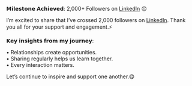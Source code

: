 𝗠𝗶𝗹𝗲𝘀𝘁𝝾𝗻𝗲 𝝖𝗰𝗵𝗶𝗲𝘃𝗲𝗱: 2,000+ Followers on [LinkedIn](https://www.linkedin.com/company/linkedin/) 😍  
  
I’m excited to share that I’ve crossed 2,000 followers on [LinkedIn](https://www.linkedin.com/company/linkedin/). Thank you all for your support and engagement.⚡  
  
𝗞𝗲𝘆 𝗶𝗻𝘀𝗶𝗴𝗵𝘁𝘀 𝗳𝗿𝝾𝗺 𝗺𝘆 𝗷𝝾𝘂𝗿𝗻𝗲𝘆:  
  
• Relationships create opportunities.  
• Sharing regularly helps us learn together.  
• Every interaction matters.  
  
Let’s continue to inspire and support one another.😋  
  
  
